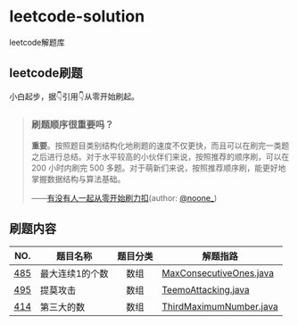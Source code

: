 # leetcode-solution
leetcode解题库

## leetcode刷题
小白起步，据👇引用👇从零开始刷起。

> ### 刷题顺序很重要吗？
>**重要**。按照题目类别结构化地刷题的速度不仅更快，而且可以在刷完一类题之后进行总结。对于水平较高的小伙伴们来说，按照推荐的顺序刷，可以在 200 小时内刷完 500 多题。对于萌新们来说，按照推荐顺序刷，能更好地掌握数据结构与算法基础。
>
> ——[有没有人一起从零开始刷力扣][1](author: [@noone_][2])

## 刷题内容
| NO. | 题目名称 | 题目分类 | 解题指路 |
| --- | ------- | :-----: | ------- |
| [485][No.485] | 最大连续1的个数 | 数组 | [MaxConsecutiveOnes.java][java.485] |
| [495][No.495] | 提莫攻击 | 数组 | [TeemoAttacking.java][java.495] |
| [414][No.414] | 第三大的数 | 数组 | [ThirdMaximumNumber.java][java.414] |



[No.414]: https://leetcode-cn.com/problems/third-maximum-number/
[java.414]: ./src/main/java/code/daddylin/solution/ThirdMaximumNumber.java
[No.495]: https://leetcode-cn.com/problems/teemo-attacking/
[java.495]: ./src/main/java/code/daddylin/solution/TeemoAttacking.java
[No.485]: https://leetcode-cn.com/problems/max-consecutive-ones/
[java.485]: ./src/main/java/code/daddylin/solution/MaxConsecutiveOnes.java

[1]: https://leetcode-cn.com/circle/article/48kq9d/
[2]: https://leetcode-cn.com/u/noone_/
